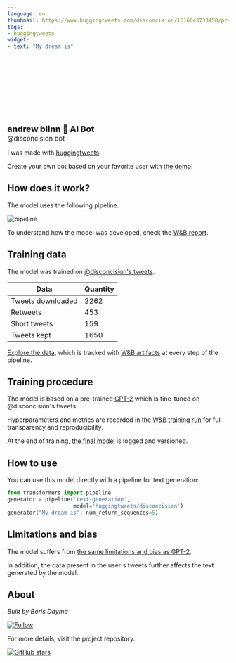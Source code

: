 ```yaml
---
language: en
thumbnail: https://www.huggingtweets.com/disconcision/1616643733458/predictions.png
tags:
- huggingtweets
widget:
- text: "My dream is"
---
```


<div>
<div style="width: 132px; height:132px; border-radius: 50%; background-size: cover; background-image: url('https://pbs.twimg.com/profile_images/983773516880232448/XsKqt1c8_400x400.jpg')">
</div>
<div style="margin-top: 8px; font-size: 19px; font-weight: 800">andrew blinn 🤖 AI Bot </div>
<div style="font-size: 15px">@disconcision bot</div>
</div>

I was made with [huggingtweets](https://github.com/borisdayma/huggingtweets).

Create your own bot based on your favorite user with [the demo](https://colab.research.google.com/github/borisdayma/huggingtweets/blob/master/huggingtweets-demo.ipynb)!

## How does it work?

The model uses the following pipeline.

![pipeline](https://github.com/borisdayma/huggingtweets/blob/master/img/pipeline.png?raw=true)

To understand how the model was developed, check the [W&B report](https://app.wandb.ai/wandb/huggingtweets/reports/HuggingTweets-Train-a-model-to-generate-tweets--VmlldzoxMTY5MjI).

## Training data

The model was trained on [@disconcision's tweets](https://twitter.com/disconcision).

| Data | Quantity |
| --- | --- |
| Tweets downloaded | 2262 |
| Retweets | 453 |
| Short tweets | 159 |
| Tweets kept | 1650 |

[Explore the data](https://wandb.ai/wandb/huggingtweets/runs/n4jrdsqh/artifacts), which is tracked with [W&B artifacts](https://docs.wandb.com/artifacts) at every step of the pipeline.

## Training procedure

The model is based on a pre-trained [GPT-2](https://huggingface.co/gpt2) which is fine-tuned on @disconcision's tweets.

Hyperparameters and metrics are recorded in the [W&B training run](https://wandb.ai/wandb/huggingtweets/runs/2f36wyoh) for full transparency and reproducibility.

At the end of training, [the final model](https://wandb.ai/wandb/huggingtweets/runs/2f36wyoh/artifacts) is logged and versioned.

## How to use

You can use this model directly with a pipeline for text generation:

```python
from transformers import pipeline
generator = pipeline('text-generation',
                     model='huggingtweets/disconcision')
generator("My dream is", num_return_sequences=5)
```

## Limitations and bias

The model suffers from [the same limitations and bias as GPT-2](https://huggingface.co/gpt2#limitations-and-bias).

In addition, the data present in the user's tweets further affects the text generated by the model.

## About

*Built by Boris Dayma*

[![Follow](https://img.shields.io/twitter/follow/borisdayma?style=social)](https://twitter.com/intent/follow?screen_name=borisdayma)

For more details, visit the project repository.

[![GitHub stars](https://img.shields.io/github/stars/borisdayma/huggingtweets?style=social)](https://github.com/borisdayma/huggingtweets)
